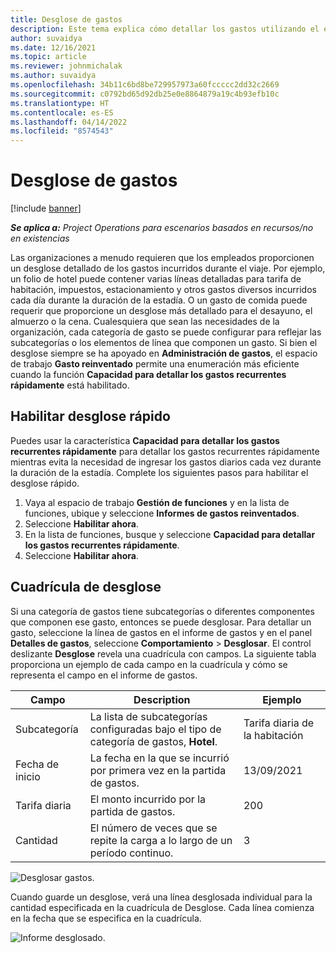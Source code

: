 ```yaml
---
title: Desglose de gastos
description: Este tema explica cómo detallar los gastos utilizando el espacio de trabajo de gastos reinventado.
author: suvaidya
ms.date: 12/16/2021
ms.topic: article
ms.reviewer: johnmichalak
ms.author: suvaidya
ms.openlocfilehash: 34b11c6bd8be729957973a60fccccc2dd32c2669
ms.sourcegitcommit: c0792bd65d92db25e0e8864879a19c4b93efb10c
ms.translationtype: HT
ms.contentlocale: es-ES
ms.lasthandoff: 04/14/2022
ms.locfileid: "8574543"
---
```

# <a name="expense-itemization"></a>Desglose de gastos

[!include [banner](../includes/banner.md)]

_**Se aplica a:** Project Operations para escenarios basados en recursos/no en existencias_

Las organizaciones a menudo requieren que los empleados proporcionen un desglose detallado de los gastos incurridos durante el viaje. Por ejemplo, un folio de hotel puede contener varias líneas detalladas para tarifa de habitación, impuestos, estacionamiento y otros gastos diversos incurridos cada día durante la duración de la estadía. O un gasto de comida puede requerir que proporcione un desglose más detallado para el desayuno, el almuerzo o la cena. Cualesquiera que sean las necesidades de la organización, cada categoría de gasto se puede configurar para reflejar las subcategorías o los elementos de línea que componen un gasto. Si bien el desglose siempre se ha apoyado en **Administración de gastos**, el espacio de trabajo **Gasto reinventado** permite una enumeración más eficiente cuando la función **Capacidad para detallar los gastos recurrentes rápidamente** está habilitado.  

## <a name="enable-quick-itemization"></a>Habilitar desglose rápido 

Puedes usar la característica **Capacidad para detallar los gastos recurrentes rápidamente** para detallar los gastos recurrentes rápidamente mientras evita la necesidad de ingresar los gastos diarios cada vez durante la duración de la estadía. Complete los siguientes pasos para habilitar el desglose rápido.

1. Vaya al espacio de trabajo **Gestión de funciones** y en la lista de funciones, ubique y seleccione **Informes de gastos reinventados**. 
2. Seleccione **Habilitar ahora**. 
3. En la lista de funciones, busque y seleccione **Capacidad para detallar los gastos recurrentes rápidamente**.
4. Seleccione **Habilitar ahora**. 

## <a name="itemization-grid"></a>Cuadrícula de desglose 

Si una categoría de gastos tiene subcategorías o diferentes componentes que componen ese gasto, entonces se puede desglosar. Para detallar un gasto, seleccione la línea de gastos en el informe de gastos y en el panel **Detalles de gastos**, seleccione **Comportamiento** > **Desglosar**. El control deslizante **Desglose** revela una cuadrícula con campos. La siguiente tabla proporciona un ejemplo de cada campo en la cuadrícula y cómo se representa el campo en el informe de gastos. 

|     Campo          |     Description                                                                                  |     Ejemplo              |
|--------------------|--------------------------------------------------------------------------------------------------|--------------------------|
|     Subcategoría    |     La lista de subcategorías configuradas bajo el tipo de categoría de gastos, **Hotel**.             |     Tarifa diaria de la habitación      |
|     Fecha de inicio     |     La fecha en la que se incurrió por primera vez en la partida de gastos.                                           |     13/09/2021           |
|     Tarifa diaria     |     El monto incurrido por la partida de gastos.                                                    |     200                  |
|     Cantidad       |     El número de veces que se repite la carga a lo largo de un período continuo.                       |     3                    |

![Desglosar gastos.](media/Itemization%20screen%201.png)

Cuando guarde un desglose, verá una línea desglosada individual para la cantidad especificada en la cuadrícula de Desglose. Cada línea comienza en la fecha que se especifica en la cuadrícula.

![Informe desglosado.](media/Itemization%20screen%202.png)

